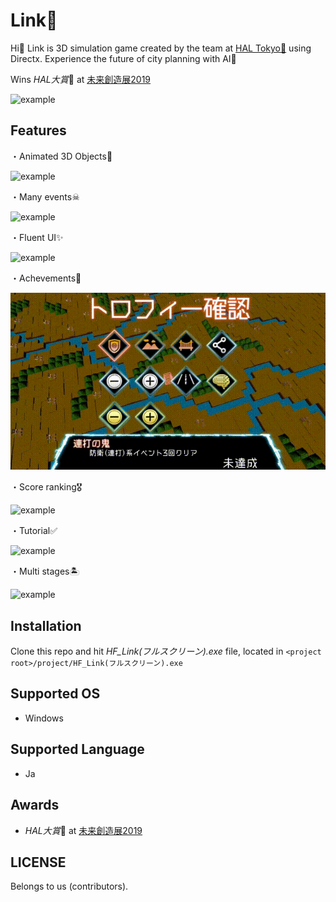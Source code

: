 # Link🏢

Hi👋 Link is 3D simulation game created by the team at [HAL Tokyo🏫](https://www.hal.ac.jp/tokyo) using Directx.
Experience the future of city planning with AI🤖

Wins *HAL大賞*🏅 at [未来創造展2019](https://www.hal.ac.jp/tokyo/campuslife/ms2019)
 
![example](https://github.com/natsuk4ze/link/blob/master/readme_assets/example.gif)

## Features

・Animated 3D Objects👏

![example](https://github.com/natsuk4ze/link/blob/master/readme_assets/mateorite.gif)

・Many events☠

![example](https://github.com/natsuk4ze/link/blob/master/readme_assets/atrantise.gif)

・Fluent UI✨

![example](https://github.com/natsuk4ze/link/blob/master/readme_assets/ui.gif)

・Achevements📛

![example](https://github.com/natsuk4ze/link/blob/master/readme_assets/achivements.gif)

・Score ranking🎖

![example](https://github.com/natsuk4ze/link/blob/master/readme_assets/score.gif)

・Tutorial✅

![example](https://github.com/natsuk4ze/link/blob/master/readme_assets/tutorial.gif)

・Multi stages🏝

![example](https://github.com/natsuk4ze/link/blob/master/readme_assets/stage.gif)

## Installation

Clone this repo and hit _HF_Link(フルスクリーン).exe_ file, located in
`<project root>/project/HF_Link(フルスクリーン).exe`

## Supported OS

* Windows

## Supported Language

* Ja

## Awards

* *HAL大賞*🏅 at [未来創造展2019](https://www.hal.ac.jp/tokyo/campuslife/ms2019)

## LICENSE

Belongs to us (contributors).
